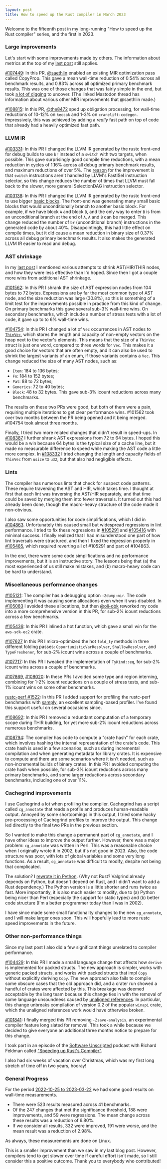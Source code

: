 ```yaml
---
layout: post
title: How to speed up the Rust compiler in March 2023
---
```


Welcome to the fifteenth post in my long-running "How to speed up the Rust
compiler" series, and the first in 2023.

### Large improvements

Let's start with some improvements made by others. The information about
metrics at the top of my [last
post](https://nnethercote.github.io/2022/10/27/how-to-speed-up-the-rust-compiler-in-october-2022.html)
still applies.

[#107449](https://github.com/rust-lang/rust/pull/107449): In this PR,
[@saethlin](https://github.com/saethlin) enabled an existing MIR optimization
pass called CopyProp. This gave a mean wall-time reduction of 0.54% across all
benchmark results, and 0.83% across all optimized primary benchmark results.
This was one of those changes that was fairly simple in the end, but took [a lot
of digging](https://mas.to/@saethlin@hachyderm.io/109659915521734155) to
uncover. (The linked Mastodon thread has information about various other MIR
improvements that @saethlin made.)

[#108815](https://github.com/rust-lang/rust/pull/108815/): In this PR,
[@the8472](https://github.com/the8472) sped up obligation processing, for
wall-time reductions of 10-12% on `keccak` and 1-3% on `cranelift-codegen`.
Impressively, this was achieved by adding a *really* fast path on top of code
that already had a heavily optimized fast path.

### LLVM IR

[#103331](https://github.com/rust-lang/rust/pull/103331): In this PR I changed
the LLVM IR generated by the rustc front-end for debug builds to use
`br` instead of a `switch` with two targets, when possible. This gave
surprisingly good compile time reductions, with a mean reduction in cycles of
1.16% across all debug primary benchmark results, and maximum reductions of
over 5%. The
[reason](https://github.com/rust-lang/rust/pull/103331#issuecomment-1286703556)
for the improvement is that `switch` instructions aren't handled by LLVM's
FastISel instruction selector, so this change reduces the number of times that
LLVM must fall back to the slower, more general SelectionDAG instruction
selector.

[#103138](https://github.com/rust-lang/rust/pull/103138): In this PR I changed
the LLVM IR generated by the rustc front-end to use bigger [basic
blocks](https://en.wikipedia.org/wiki/Basic_block). The front-end was
generating many small basic blocks that would unconditionally branch to another
basic block. For example, if we have block `A` and block `B`, and the only way
to enter `B` is from an unconditional branch at the end of `A`, `A` and `B` can
be merged. This change reduced the number of `br` (unconditional branch)
instructions in the generated code by about 40%. Disappointingly, this had
little effect on compile times, but it did cause a mean reduction in binary
size of 0.37% across all debug primary benchmark results. It also makes the
generated LLVM IR easier to read and debug.

### AST shrinkage

In my
[last post](https://nnethercote.github.io/2022/10/27/how-to-speed-up-the-rust-compiler-in-october-2022.html)
I mentioned various attempts to shrink AST/HIR/THIR nodes, and how they were
less effective than I'd hoped. Since then I got a couple more wins from
additional AST shrinkage.

[#101562](https://github.com/rust-lang/rust/pull/101562): In this PR I shrank
the size of AST expression nodes from 104 bytes to 72 bytes. Expressions are by
far the most common type of AST node, and the size reduction was large (30.8%),
so this is something of a limit test for the improvements possible in practice
from this kind of change. On primary benchmarks this gave several sub-3%
wall-time wins. On secondary benchmarks, which include a number of stress tests
with a lot of code, it gave up to to 6% wall-time wins.

[#104754](https://github.com/rust-lang/rust/pull/104754): In this PR I changed
a lot of `Vec` occurrences in AST nodes to
[`ThinVec`](https://crates.io/crates/thin-vec), which stores the length and
capacity of non-empty vectors on the heap next to the vector's elements. This
means that the size of a `ThinVec` struct is just one word, compared to three
words for `Vec`. This makes it a good choice for vectors that are often empty,
and it can also be used to shrink the largest variants of an enum, if those
variants contains a `Vec`. This change reduced the size of many AST nodes, such
as:
- `Item`: 184 to 136 bytes;
- `Fn`: 184 to 152 bytes;
- `Pat`: 88 to 72 bytes;
- `Generics`: 72 to 40 bytes;
- `Block`: 48 to 32 bytes.
This gave sub-3% icount reductions across many benchmarks.

The results on these two PRs were good, but both of them were a pain, requiring
multiple iterations to get clear performance wins. #101562 took over two months
between the PR being opened and it being merged. #104754 took almost three
months.

Finally, I tried two more related changes that didn't result in speed-ups. In
[#108387](https://github.com/rust-lang/rust/pull/108387) I further shrank AST
expressions from 72 to 64 bytes. I hoped this would be a win because 64 bytes
is the typical size of a cache line, but it made no measurable difference to
speed while making the AST code a little more complex. In
[#108332](https://github.com/rust-lang/rust/pull/108332) I tried changing the
length and capacity fields of `ThinVec` from `usize` to `u32`, but that also
had negligible effects.

### Lints

The compiler has numerous lints that check for suspect code patterns. These
require traversing the AST and HIR, which takes time. I thought at first that
each lint was traversing the AST/HIR separately, and that time could be saved
by merging them into fewer traversals. It turned out this had already been
done, though the macro-heavy structure of the code made it non-obvious.

I also saw some opportunities for code simplifications, which I did in
[#104863](https://github.com/rust-lang/rust/pull/104863). Unfortunately this
caused small but widespread regressions in lint performance. I tried to fix
these regressions in [#105291](https://github.com/rust-lang/rust/pull/105291)
and [#105416](https://github.com/rust-lang/rust/pull/105416) with minimal
success. I finally realized that I had misunderstood one part of how lint
traversals were structured, and then I fixed the regression properly in
[#105485](https://github.com/rust-lang/rust/pull/105485), which required
reverting all of #105291 and part of #104863.

In the end, there were some code simplifications and no performance
improvements, but it is an instructive story. The lessons being that (a) the
most experienced of us still make mistakes, and (b) macro-heavy code can be
hard to understand.

### Miscellaneous performance changes

[#105121](https://github.com/rust-lang/rust/pull/105121): The compiler has a
debugging option `-Zdump-mir`. The code implementing it was causing some
allocations even when it was disabled. In
[#105083](https://github.com/rust-lang/rust/pull/105083) I avoided these
allocations, but then [@oli-obk](https://github.com/oli-obk) reworked my code
into a more comprehensive version in this PR, for sub-2% icount reductions
across a few benchmarks.

[#105436](https://github.com/rust-lang/rust/pull/105436): In this PR I inlined
a hot function, which gave a small win for the `aws-sdk-ec2` crate.

[#107627](https://github.com/rust-lang/rust/pull/107627) In this PR I
micro-optimized the hot `fold_ty` methods in three different folding passes:
`OpportunisticVarResolver`, `ShallowResolver`, and `TypeFreshener`, for sub-2%
icount wins across a couple of benchmarks.

[#107717](https://github.com/rust-lang/rust/pull/107717): In this PR I tweaked
the implementation of `TyKind::eq`, for sub-2% icount wins across a
couple of benchmarks.

[#107869](https://github.com/rust-lang/rust/pull/107869),
[#108020](https://github.com/rust-lang/rust/pull/108020): In these PRs I
avoided some type and region interning, combining for 1-2% icount reductions on
a couple of stress tests, and sub-1% icount wins on some other benchmarks.

[rustc-perf #1522](https://github.com/rust-lang/rustc-perf/pull/1522): In this
PR I added support for profiling the rustc-perf benchmarks with
[samply](https://github.com/mstange/samply), an excellent sampling-based
profiler. I've found this support useful on several occasions since.

[#108692](https://github.com/rust-lang/rust/pull/108692): In this PR I removed
a redundant computation of a temporary scope during THIR building, for yet more
sub-2% icount reductions across numerous benchmarks.

[#108794](https://github.com/rust-lang/rust/pull/108794): The compiler has code
to compute a "crate hash" for each crate, which involves hashing the internal
representation of the crate's code. This crate hash is used in a few scenarios,
such as during incremental compilation and when generating metadata for library
crates. It is expensive to compute and there are some scenarios where it isn't
needed, such as non-incremental builds of binary crates. In this PR I avoided
computing the crate hash when possible, for sub-3% icount reductions across
many primary benchmarks, and some larger reductions across secondary
benchmarks, including one of over 11%.

### Cachegrind improvements

I use Cachegrind a lot when profiling the compiler. Cachegrind has a script
called `cg_annotate` that reads a profile and produces human-readable output.
Annoyed by some shortcomings in this output, I tried some hacky pre-processing
of Cachegrind profiles to improve the output. This change led directly to the
final two PRs in the previous section.

So I wanted to make this change a permanent part of `cg_annotate`, and I have
other ideas to improve the output further. However, there was a major problem:
`cg_annotate` was written in Perl. This was a reasonable choice when I
originally wrote it in 2002, but it's not good in 2023. Also, the code
structure was poor, with lots of global variables and some very long functions.
As a result, `cg_annotate` was difficult to modify, despite not being that
complicated.

The solution? I [rewrote it in Python](https://bugs.kde.org/show_bug.cgi?id=467472). (Why
not Rust? Valgrind already depends on Python, but doesn't depend on Rust, and I
didn't want to add a Rust dependency.) The Python version is a little shorter
and runs twice as fast. More importantly, it is also much easier to modify, due
to (a) Python being nicer than Perl (especially the support for static types)
and (b) better code structure (I'm a better programmer today than I was in
2002).

I have since made some small functionality changes to the new `cg_annotate`,
and I will make larger ones soon. This will hopefully lead to more rustc speed
improvements in the future.

### Other non-performance things

Since my last post I also did a few significant things unrelated to compiler
performance.

[#104429](https://github.com/rust-lang/rust/pull/104429): In this PR I made a
small language change that affects how `derive` is implemented for packed
structs. The new approach is simpler, works with generic packed structs, and
works with packed structs that impl `Copy` without explicitly deriving `Copy`.
The new approach also fails to compile some obscure cases that the old approach
did, and a crater run showed a handful of crates were affected by this. This
breakage was deemed acceptable by the lang team because this change ties in
with the removal of some language unsoundness caused by [unaligned
references](https://github.com/rust-lang/rust/pull/82525). In particular, this
change unbreaks compilation of version 0.2 of the popular `winapi` crate, which
the unaligned references work would have otherwise broken. 

[#101841](https://github.com/rust-lang/rust/pull/101841): I finally merged this
PR removing `-Zsave-analysis`, an experimental compiler feature long slated for
removal. This took a while because we decided to give everyone an additional
three months notice to prepare for this change.

I took part in an episode of the [Software
Unscripted](https://twitter.com/sw_unscripted) podcast with Richard Feldman
called ["Speeding up Rust's
Compiler"](https://twitter.com/sw_unscripted/status/1639003032812650502).

I also had six weeks of vacation over Christmas, which was my first long
stretch of time off in two years, hooray!

### General Progress

For the period
[2022-10-25 to 2023-03-22](https://perf.rust-lang.org/compare.html?stat=wall-time&start=bed4ad65bf7a1cef39e3d66b3670189581b3b073&end=dadbc672cd31440987083fa20e202910f8a2f2d7)
we had some good results on wall-time measurements.
- There were 523 results measured across 41 benchmarks.
- Of the 247 changes that met the significance threshold, 188 were
  improvements, and 59 were regressions. The mean change across these results
  was a reduction of 6.80%.
- If we consider all results, 332 were improved, 191 were worse, and the mean
  result was a reduction of 2.98%.

As always, these measurements are done on Linux.

This is a smaller improvement than we saw in my last blog post. However,
compilers tend to get slower over time if careful effort isn't made, so I still
consider this a positive outcome. Thank you to everybody who contributed!
